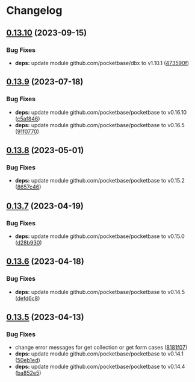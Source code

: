 # Changelog

## [0.13.10](https://github.com/iamelevich/pocketbase-plugin-telegram-auth/compare/v0.13.9...v0.13.10) (2023-09-15)


### Bug Fixes

* **deps:** update module github.com/pocketbase/dbx to v1.10.1 ([473590f](https://github.com/iamelevich/pocketbase-plugin-telegram-auth/commit/473590f2851704af3b453b6d417457a9f8e07c6f))

## [0.13.9](https://github.com/iamelevich/pocketbase-plugin-telegram-auth/compare/v0.13.8...v0.13.9) (2023-07-18)


### Bug Fixes

* **deps:** update module github.com/pocketbase/pocketbase to v0.16.10 ([c5af846](https://github.com/iamelevich/pocketbase-plugin-telegram-auth/commit/c5af84647ce614c1066a04011be71fc6ef8abb23))
* **deps:** update module github.com/pocketbase/pocketbase to v0.16.5 ([91f0770](https://github.com/iamelevich/pocketbase-plugin-telegram-auth/commit/91f07703e4e577e066195f14cd33e585869e3180))

## [0.13.8](https://github.com/iamelevich/pocketbase-plugin-telegram-auth/compare/v0.13.7...v0.13.8) (2023-05-01)


### Bug Fixes

* **deps:** update module github.com/pocketbase/pocketbase to v0.15.2 ([8657c46](https://github.com/iamelevich/pocketbase-plugin-telegram-auth/commit/8657c4626398947c5164a8d63efff2247a13d1ef))

## [0.13.7](https://github.com/iamelevich/pocketbase-plugin-telegram-auth/compare/v0.13.6...v0.13.7) (2023-04-19)


### Bug Fixes

* **deps:** update module github.com/pocketbase/pocketbase to v0.15.0 ([d28b930](https://github.com/iamelevich/pocketbase-plugin-telegram-auth/commit/d28b9305ca58597e9aaf93f4adaf5a263188b6f0))

## [0.13.6](https://github.com/iamelevich/pocketbase-plugin-telegram-auth/compare/v0.13.5...v0.13.6) (2023-04-18)


### Bug Fixes

* **deps:** update module github.com/pocketbase/pocketbase to v0.14.5 ([defd6c8](https://github.com/iamelevich/pocketbase-plugin-telegram-auth/commit/defd6c8e13834ba3d0a423df9eafae0b359de2ee))

## [0.13.5](https://github.com/iamelevich/pocketbase-plugin-telegram-auth/compare/v0.13.4...v0.13.5) (2023-04-13)


### Bug Fixes

* change error messages for get collection or get form cases ([8181f07](https://github.com/iamelevich/pocketbase-plugin-telegram-auth/commit/8181f07ab1ce46b5009996088d8240ec74ce1a60))
* **deps:** update module github.com/pocketbase/pocketbase to v0.14.1 ([50eb1ed](https://github.com/iamelevich/pocketbase-plugin-telegram-auth/commit/50eb1ed45d4dd8e0647a51896ac58d90fee8a64b))
* **deps:** update module github.com/pocketbase/pocketbase to v0.14.4 ([ba852e5](https://github.com/iamelevich/pocketbase-plugin-telegram-auth/commit/ba852e5110731f8cb1401b97999d21d2e8e8722c))

